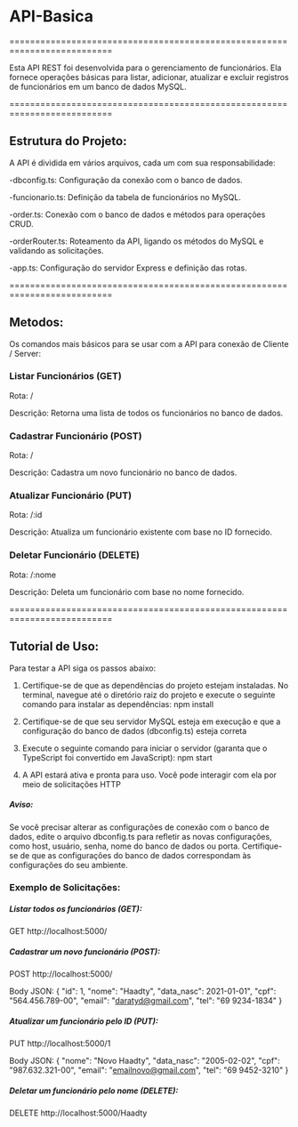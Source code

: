 # API-Basica

==========================================================================

Esta API REST foi desenvolvida para o gerenciamento de funcionários. Ela fornece operações básicas para listar, adicionar, atualizar e excluir registros de funcionários em um banco de dados MySQL.

==========================================================================

## Estrutura do Projeto:

A API é dividida em vários arquivos, cada um com sua responsabilidade:

-dbconfig.ts: Configuração da conexão com o banco de dados.

-funcionario.ts: Definição da tabela de funcionários no MySQL.

-order.ts: Conexão com o banco de dados e métodos para operações CRUD.

-orderRouter.ts: Roteamento da API, ligando os métodos do MySQL e validando as solicitações.

-app.ts: Configuração do servidor Express e definição das rotas.

==========================================================================

## Metodos:

Os comandos mais básicos para se usar com a API para conexão de Cliente / Server:

### Listar Funcionários (GET)
Rota: /

Descrição: Retorna uma lista de todos os funcionários no banco de dados.

### Cadastrar Funcionário (POST)
Rota: /

Descrição: Cadastra um novo funcionário no banco de dados.

### Atualizar Funcionário (PUT)
Rota: /:id

Descrição: Atualiza um funcionário existente com base no ID fornecido.

### Deletar Funcionário (DELETE)
Rota: /:nome

Descrição: Deleta um funcionário com base no nome fornecido.

==========================================================================

## Tutorial de Uso:

Para testar a API siga os passos abaixo:

1) Certifique-se de que as dependências do projeto estejam instaladas. No terminal, navegue até o diretório raiz do projeto e execute o seguinte comando para instalar as dependências: npm install

2) Certifique-se de que seu servidor MySQL esteja em execução e que a configuração do banco de dados (dbconfig.ts) esteja correta

3) Execute o seguinte comando para iniciar o servidor (garanta que o TypeScript foi convertido em JavaScript): npm start

4) A API estará ativa e pronta para uso. Você pode interagir com ela por meio de solicitações HTTP

##### Aviso: 

Se você precisar alterar as configurações de conexão com o banco de dados, edite o arquivo dbconfig.ts para refletir as novas configurações, como host, usuário, senha, nome do banco de dados ou porta. Certifique-se de que as configurações do banco de dados correspondam às configurações do seu ambiente.

### Exemplo de Solicitações:

##### Listar todos os funcionários (GET):

GET http://localhost:5000/

##### Cadastrar um novo funcionário (POST):

POST http://localhost:5000/

Body JSON: { "id": 1, "nome": "Haadty", "data_nasc": 2021-01-01", "cpf": "564.456.789-00", "email": "daratyd@gmail.com", "tel": "69 9234-1834" }

##### Atualizar um funcionário pelo ID (PUT):

PUT http://localhost:5000/1

Body JSON: { "nome": "Novo Haadty", "data_nasc": "2005-02-02", "cpf": "987.632.321-00", "email": "emailnovo@gmail.com", "tel": "69 9452-3210" }

##### Deletar um funcionário pelo nome (DELETE):

DELETE http://localhost:5000/Haadty
